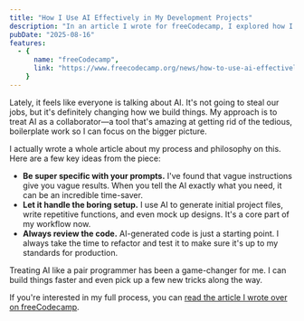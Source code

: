 ```yaml
---
title: "How I Use AI Effectively in My Development Projects"
description: "In an article I wrote for freeCodecamp, I explored how I use AI as a tool to handle repetitive work, freeing me up to focus on higher-level challenges like architecture and UX."
pubDate: "2025-08-16"
features:
  - {
      name: "freeCodecamp",
      link: "https://www.freecodecamp.org/news/how-to-use-ai-effectively-in-your-dev-projects/",
    }
---
```


Lately, it feels like everyone is talking about AI. It's not going to steal our jobs, but it's definitely changing how we build things. My approach is to treat AI as a collaborator—a tool that's amazing at getting rid of the tedious, boilerplate work so I can focus on the bigger picture.

I actually wrote a whole article about my process and philosophy on this. Here are a few key ideas from the piece:

- **Be super specific with your prompts.** I've found that vague instructions give you vague results. When you tell the AI exactly what you need, it can be an incredible time-saver.
- **Let it handle the boring setup.** I use AI to generate initial project files, write repetitive functions, and even mock up designs. It's a core part of my workflow now.
- **Always review the code.** AI-generated code is just a starting point. I always take the time to refactor and test it to make sure it's up to my standards for production.

Treating AI like a pair programmer has been a game-changer for me. I can build things faster and even pick up a few new tricks along the way.

If you're interested in my full process, you can [read the article I wrote over on freeCodecamp](https://www.freecodecamp.org/news/how-to-use-ai-effectively-in-your-dev-projects/).
